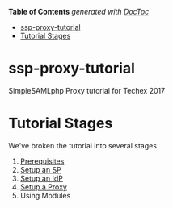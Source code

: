 <!-- START doctoc generated TOC please keep comment here to allow auto update -->
<!-- DON'T EDIT THIS SECTION, INSTEAD RE-RUN doctoc TO UPDATE -->
**Table of Contents**  *generated with [DocToc](https://github.com/thlorenz/doctoc)*

- [ssp-proxy-tutorial](#ssp-proxy-tutorial)
- [Tutorial Stages](#tutorial-stages)

<!-- END doctoc generated TOC please keep comment here to allow auto update -->

# ssp-proxy-tutorial
SimpleSAMLphp Proxy tutorial for Techex 2017


# Tutorial Stages

We've broken the tutorial into several stages

1. [Prerequisites](0_Prereqs)
2. [Setup an SP](1_SP_Setup)
3. [Setup an IdP](2_IdP_Setup)
4. [Setup a Proxy](3_Proxy_Setup)
5. Using Modules
